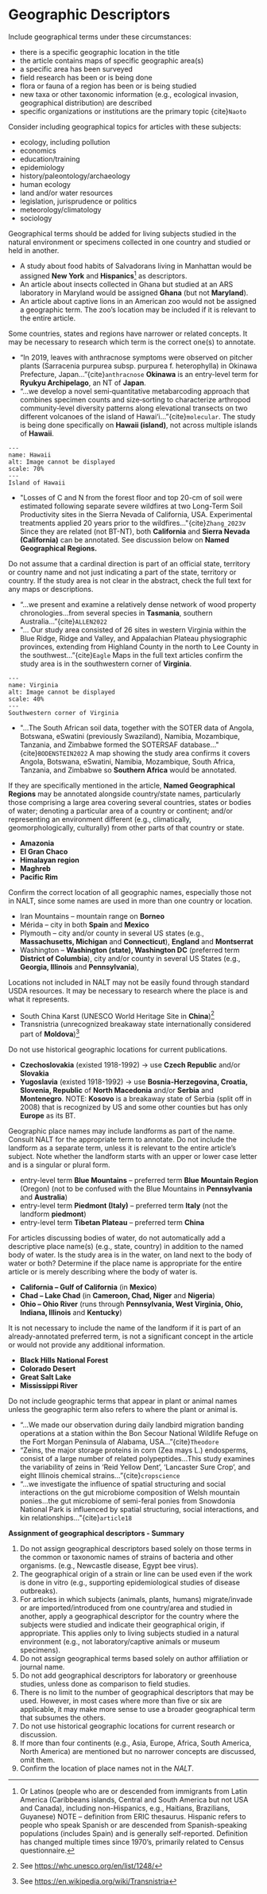 # Geographic Descriptors

Include geographical terms under these circumstances:
*	there is a specific geographic location in the title
*	the article contains maps of specific geographic area(s)
*	a specific area has been surveyed
*	field research has been or is being done
*	flora or fauna of a region has been or is being studied
*	new taxa or other taxonomic information (e.g., ecological invasion, geographical distribution) are described
*	specific organizations or institutions are the primary topic {cite}`Naoto` 

Consider including geographical topics for articles with these subjects:
*	ecology, including pollution
*	economics
*	education/training
*	epidemiology
*	history/paleontology/archaeology
*	human ecology
*	land and/or water resources
*	legislation, jurisprudence or politics
*	meteorology/climatology
*	sociology

Geographical terms should be added for living subjects studied in the natural environment or specimens collected in one country and studied or held in another. 
  *	A study about food habits of Salvadorans living in Manhattan would be assigned __New York__ and __Hispanics__[^1] as descriptors.  
  *	An article about insects collected in Ghana but studied at an ARS laboratory in Maryland would be assigned __Ghana__ (but not __Maryland__).
  *	An article about captive lions in an American zoo would not be assigned a geographic term. The zoo’s location may be included if it is relevant to the entire article. 

Some countries, states and regions have narrower or related concepts. It may be necessary to research which term is the correct one(s) to annotate. 
 *	“In 2019, leaves with anthracnose symptoms were observed on pitcher plants (Sarracenia purpurea subsp. purpurea f. heterophylla) in Okinawa Prefecture, Japan...”{cite}`anthracnose` __Okinawa__ is an entry-level term for __Ryukyu Archipelago__, an NT of __Japan__. 
 *	“...we develop a novel semi‐quantitative metabarcoding approach that combines specimen counts and size‐sorting to characterize arthropod community‐level diversity patterns along elevational transects on two different volcanoes of the island of Hawai‘i...”{cite}`molecular`. The study is being done specifically on __Hawaii (island)__, not across multiple islands of __Hawaii__.
```{figure} /Figures/hawaii.jpeg
---
name: Hawaii
alt: Image cannot be displayed
scale: 70%
---
Island of Hawaii
```
 *	"Losses of C and N from the forest floor and top 20-cm of soil were estimated following separate severe wildfires at two Long-Term Soil Productivity sites in the Sierra Nevada of California, USA. Experimental treatments applied 20 years prior to the wildfires..."{cite}`Zhang_2023`v Since they are related (not BT-NT), both __California__ and __Sierra Nevada (California)__ can be annotated. See discussion below on __Named Geographical Regions.__

Do not assume that a cardinal direction is part of an official state, territory or country name and not just indicating a part of the state, territory or country. If the study area is not clear in the abstract, check the full text for any maps or descriptions. 
 *	“...we present and examine a relatively dense network of wood property chronologies...from several species in __Tasmania__, southern Australia...”{cite}`ALLEN2022`
 *	"... Our study area consisted of 26 sites in western Virginia within the Blue Ridge, Ridge and Valley, and Appalachian Plateau physiographic provinces, extending from Highland County in the north to Lee County in the southwest...”{cite}`Eagle` Maps in the full text articles confirm the study area is in the southwestern corner of __Virginia__. 
```{figure} /Figures/virginia.jpeg
---
name: Virginia
alt: Image cannot be displayed
scale: 40%
---
Southwestern corner of Virginia
```
 *	"...The South African soil data, together with the SOTER data of Angola, Botswana, eSwatini (previously Swaziland), Namibia, Mozambique, Tanzania, and Zimbabwe formed the SOTERSAF database..."{cite}`BODENSTEIN2022` A map showing the study area confirms it covers Angola, Botswana, eSwatini, Namibia, Mozambique, South Africa, Tanzania, and Zimbabwe so __Southern Africa__ would be annotated. 

If they are specifically mentioned in the article, __Named Geographical Regions__ may be annotated alongside country/state names, particularly those comprising a large area covering several countries, states or bodies of water; denoting a particular area of a country or continent; and/or representing an environment different (e.g., climatically, geomorphologically, culturally) from other parts of that country or state. 
 *	__Amazonia__
 *	__El Gran Chaco__
 *	__Himalayan region__
 *  __Maghreb__
 *	__Pacific Rim__

Confirm the correct location of all geographic names, especially those not in NALT, since some names are used in more than one country or location.
 *	Iran Mountains – mountain range on __Borneo__ 
 *	Mérida – city in both __Spain__ and __Mexico__
 *	Plymouth – city and/or county in several US states (e.g., __Massachusetts, Michigan__ and __Connecticut__), __England__ and __Montserrat__
 *	Washington – __Washington (state), Washington DC__ (preferred term __District of Columbia__), city and/or county in several US States (e.g., __Georgia, Illinois__ and __Pennsylvania__), 

Locations not included in NALT may not be easily found through standard USDA resources. It may be necessary to research where the place is and what it represents. 
 *	South China Karst (UNESCO World Heritage Site in __China__)[^2]
 *	Transnistria (unrecognized breakaway state internationally considered part of __Moldova__)[^3]

Do not use historical geographic locations for current publications. 
 *	__Czechoslovakia__ (existed 1918-1992) -> use __Czech Republic__ and/or __Slovakia__
 *	__Yugoslavia__ (existed 1918-1992) -> use __Bosnia-Herzegovina, Croatia, Slovenia, Republic__ of __North Macedonia__ and/or __Serbia__ and __Montenegro__. NOTE: __Kosovo__ is a breakaway state of Serbia (split off in 2008) that is recognized by US and some other counties but has only __Europe__ as its BT.

Geographic place names may include landforms as part of the name. Consult NALT for the appropriate term to annotate. Do not include the landform as a separate term, unless it is relevant to the entire article’s subject. Note whether the landform starts with an upper or lower case letter and is a singular or plural form.
 *	entry-level term __Blue Mountains__ – preferred term __Blue Mountain Region__ (Oregon) (not to be confused with the Blue Mountains in __Pennsylvania__ and __Australia__)
 *	entry-level term __Piedmont (Italy)__ – preferred term __Italy__ (not the landform __piedmont__)
 *	entry-level term __Tibetan Plateau__ – preferred term __China__ 

For articles discussing bodies of water, do not automatically add a descriptive place name(s) (e.g., state, country) in addition to the named body of water. Is the study area is in the water, on land next to the body of water or both? Determine if the place name is appropriate for the entire article or is merely describing where the body of water is. 
 *	__California – Gulf of California__ (in __Mexico__)
 *	__Chad – Lake Chad__ (in __Cameroon, Chad, Niger__ and __Nigeria__)
 *	__Ohio – Ohio River__ (runs through __Pennsylvania, West Virginia, Ohio, Indiana, Illinois__ and __Kentucky__)

It is not necessary to include the name of the landform if it is part of an already-annotated preferred term, is not a significant concept in the article or would not provide any additional information. 
 *	__Black Hills National Forest__
 *	__Colorado Desert__
 *	__Great Salt Lake__
 *	__Mississippi River__

Do not include geographic terms that appear in plant or animal names unless the geographic term also refers to where the plant or animal is. 
 *	“...We made our observation during daily landbird migration banding operations at a station within the Bon Secour National Wildlife Refuge on the Fort Morgan Peninsula of Alabama, USA...”{cite}`Theodore`
 *	“Zeins, the major storage proteins in corn (Zea mays L.) endosperms, consist of a large number of related polypeptides...This study examines the variability of zeins in ‘Reid Yellow Dent’, ‘Lancaster Sure Crop’, and eight Illinois chemical strains...”{cite}`cropscience`
 *	“...we investigate the influence of spatial structuring and social interactions on the gut microbiome composition of Welsh mountain ponies...the gut microbiome of semi-feral ponies from Snowdonia National Park is influenced by spatial structuring, social interactions, and kin relationships..."{cite}`article18` 

__Assignment of geographical descriptors - Summary__
1. Do not assign geographical descriptors based solely on those terms in the common or taxonomic names of strains of bacteria and other organisms. (e.g., Newcastle disease, Egypt bee virus).
2. The geographical origin of a strain or line can be used even if the work is done in vitro (e.g., supporting epidemiological studies of disease outbreaks). 
3. For articles in which subjects (animals, plants, humans) migrate/invade or are imported/introduced from one country/area and studied in another, apply a geographical descriptor for the country where the subjects were studied and indicate their geographical origin, if appropriate. This applies only to living subjects studied in a natural environment (e.g., not laboratory/captive animals or museum specimens).
4. Do not assign geographical terms based solely on author affiliation or journal name.
5. Do not add geographical descriptors for laboratory or greenhouse studies, unless done as comparison to field studies. 
6. There is no limit to the number of geographical descriptors that may be used. However, in most cases where more than five or six are applicable, it may make more sense to use a broader geographical term that subsumes the others. 
7. Do not use historical geographic locations for current research or discussion. 
8. If more than four continents (e.g., Asia, Europe, Africa, South America, North America) are mentioned but no narrower concepts are discussed, omit them.
9. Confirm the location of place names not in the *NALT*.

[^1]: Or Latinos (people who are or descended from immigrants from Latin America (Caribbeans islands, Central and South America but not USA and Canada), including non-Hispanics, e.g., Haitians, Brazilians, Guyanese) NOTE – definition from ERIC thesaurus. Hispanic refers to people who speak Spanish or are descended from Spanish-speaking populations (includes Spain) and is generally self-reported. Definition has changed multiple times since 1970’s, primarily related to Census questionnaire. 

[^2]: See https://whc.unesco.org/en/list/1248/

[^3]: See https://en.wikipedia.org/wiki/Transnistria
